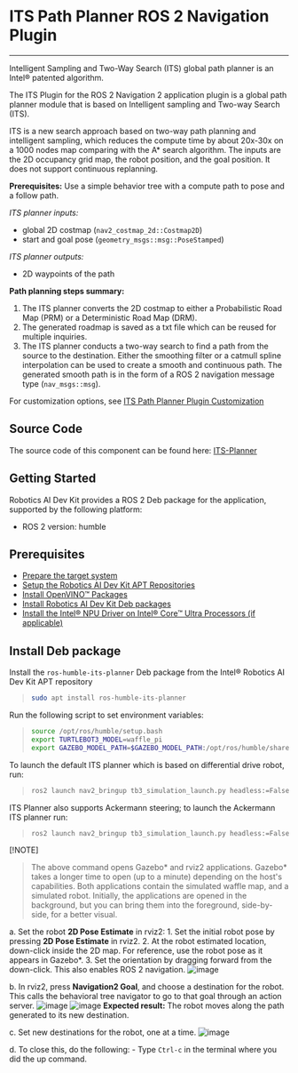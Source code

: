<!--
Copyright (C) 2025 Intel Corporation

SPDX-License-Identifier: Apache-2.0
-->

# ITS Path Planner ROS 2 Navigation Plugin

---

Intelligent Sampling and Two-Way Search (ITS) global path planner is an
Intel® patented algorithm.

The ITS Plugin for the ROS 2 Navigation 2 application plugin is a global
path planner module that is based on Intelligent sampling and Two-way
Search (ITS).

ITS is a new search approach based on two-way path planning and
intelligent sampling, which reduces the compute time by about 20x-30x on
a 1000 nodes map comparing with the A\* search algorithm. The inputs are
the 2D occupancy grid map, the robot position, and the goal position.
It does not support continuous replanning.

**Prerequisites:** Use a simple behavior tree with a compute path to pose
and a follow path.

*ITS planner inputs:*

- global 2D costmap (`nav2_costmap_2d::Costmap2D`)
- start and goal pose (`geometry_msgs::msg::PoseStamped`)

*ITS planner outputs:*

- 2D waypoints of the path

**Path planning steps summary:**

1. The ITS planner converts the 2D costmap to either a Probabilistic
    Road Map (PRM) or a Deterministic Road Map (DRM).
2. The generated roadmap is saved as a txt file which can be reused for
    multiple inquiries.
3. The ITS planner conducts a two-way search to find a path from the
    source to the destination. Either the smoothing filter or a catmull
    spline interpolation can be used to create a smooth and continuous
    path. The generated smooth path is in the form of a ROS 2 navigation
    message type (`nav_msgs::msg`).

For customization options, see [ITS Path Planner Plugin Customization](https://docs.openedgeplatform.intel.com/edge-ai-suites/robotics-ai-suite/main/robotics/dev_guide/tutorials_amr/navigation/its-customization.html)

## Source Code

The source code of this component can be found here:
[ITS-Planner](https://github.com/open-edge-platform/edge-ai-suites/tree/main/robotics-ai-suite/components/its-planner)

## Getting Started

Robotics AI Dev Kit provides a ROS 2 Deb package for the application,
supported by the following platform:

- ROS 2 version: humble

## Prerequisites

- [Prepare the target system](https://docs.openedgeplatform.intel.com/edge-ai-suites/robotics-ai-suite/main/robotics/gsg_robot/prepare-system.html)
- [Setup the Robotics AI Dev Kit APT Repositories](https://docs.openedgeplatform.intel.com/edge-ai-suites/robotics-ai-suite/main/robotics/gsg_robot/apt-setup.html)
- [Install OpenVINO™ Packages](https://docs.openedgeplatform.intel.com/edge-ai-suites/robotics-ai-suite/main/robotics/gsg_robot/install-openvino.html)
- [Install Robotics AI Dev Kit Deb packages](https://docs.openedgeplatform.intel.com/edge-ai-suites/robotics-ai-suite/main/robotics/gsg_robot/install.html)
- [Install the Intel® NPU Driver on Intel® Core™ Ultra Processors (if applicable)](https://docs.openedgeplatform.intel.com/edge-ai-suites/robotics-ai-suite/main/robotics/gsg_robot/install-npu-driver.html)

## Install Deb package

Install the `ros-humble-its-planner` Deb package from the Intel®
Robotics AI Dev Kit APT repository

> ``` bash
> sudo apt install ros-humble-its-planner
> ```

Run the following script to set environment variables:

> ``` bash
> source /opt/ros/humble/setup.bash
> export TURTLEBOT3_MODEL=waffle_pi
> export GAZEBO_MODEL_PATH=$GAZEBO_MODEL_PATH:/opt/ros/humble/share/turtlebot3_gazebo/models
> ```

To launch the default ITS planner which is based on differential drive
robot, run:

> ``` bash
> ros2 launch nav2_bringup tb3_simulation_launch.py headless:=False params_file:=/opt/ros/humble/share/its_planner/nav2_params.yaml default_bt_xml_filename:=/opt/ros/humble/share/its_planner/navigate_w_recovery.xml
> ```

ITS Planner also supports Ackermann steering; to launch the Ackermann
ITS planner run:

> ``` bash
> ros2 launch nav2_bringup tb3_simulation_launch.py headless:=False params_file:=/opt/ros/humble/share/its_planner/nav2_params_dubins.yaml default_bt_xml_filename:=/opt/ros/humble/share/its_planner/navigate_w_recovery.xml
> ```

[!NOTE]
> The above command opens Gazebo\* and rviz2 applications. Gazebo\*
> takes a longer time to open (up to a minute) depending on the host\'s
> capabilities. Both applications contain the simulated waffle map, and
> a simulated robot. Initially, the applications are opened in the
> background, but you can bring them into the foreground, side-by-side,
> for a better visual.

a.  Set the robot **2D Pose Estimate** in rviz2:
    1.  Set the initial robot pose by pressing **2D Pose Estimate** in
        rviz2.
    2.  At the robot estimated location, down-click inside the 2D map.
        For reference, use the robot pose as it appears in Gazebo\*.
    3.  Set the orientation by dragging forward from the down-click.
        This also enables ROS 2 navigation.
    ![image](images/2d_pose_estimate.png)

b.  In rviz2, press **Navigation2 Goal**, and choose a destination for
    the robot. This calls the behavioral tree navigator to go to that
    goal through an action server.
    ![image](images/set_navigation_goal.png)
    ![image](images/path_created.png)
    **Expected result:** The robot moves along the path generated to its
    new destination.

c.  Set new destinations for the robot, one at a time.
    ![image](images/goal_achived_gazebo_rviz.png)

d.  To close this, do the following:
    - Type `Ctrl-c` in the terminal where you did the up command.
